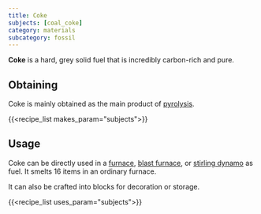 ```yaml
---
title: Coke
subjects: [coal_coke]
category: materials
subcategory: fossil
---
```


**Coke** is a hard, grey solid fuel that is incredibly carbon-rich and pure.

Obtaining
---------

Coke is mainly obtained as the main product of [pyrolysis](../../expansion/pyrolyzer).

{{<recipe_list makes_param="subjects">}}


Usage
-----

Coke can be directly used in a [furnace](https://minecraft.fandom.com/wiki/Furnace), [blast furnace](https://minecraft.fandom.com/wiki/Blast_Furnace), or [stirling dynamo](../../expansion/stirling-dynamo) as fuel. It smelts 16 items in an ordinary furnace.

It can also be crafted into blocks for decoration or storage.

{{<recipe_list uses_param="subjects">}}
